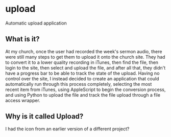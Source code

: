 # upload

Automatic upload application

## What is it?

At my church, once the user had recorded the week's sermon audio, there were still many steps to get them to upload it onto the church site. They had to convert it to a lower quality recording in iTunes, then find the file, then login to the site, then select and upload the file, and after all that, they didn't have a progress bar to be able to track the state of the upload. Having no control over the site, I instead decided to create an application that could automatically run through this process completely, selecting the most recent item from iTunes, using AppleScript to begin the conversion process, and using Python to upload the file and track the file upload through a file access wrapper.

## Why is it called Upload?

I had the icon from an earlier version of a different project?
